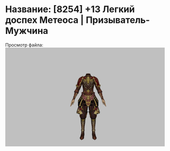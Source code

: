 # Название: [8254] +13 Легкий доспех Метеоса | Призыватель-Мужчина

Просмотр файла:
![p080030.png](p080030.png)